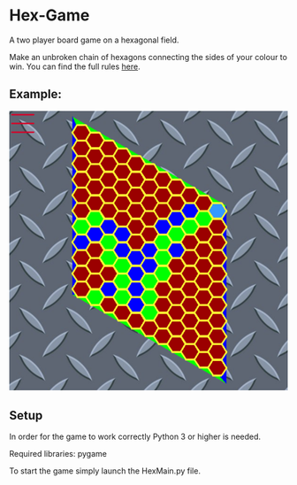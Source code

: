 # Hex-Game
A two player board game on a hexagonal field.

Make an unbroken chain of hexagons connecting the sides of your colour to win.
You can find the full rules [here](https://en.wikipedia.org/wiki/Hex_(board_game)).

## Example:
![](/img/example.png)

## Setup
In order for the game to work correctly Python 3 or higher is needed. 

Required libraries: pygame

To start the game simply launch the HexMain.py file.

